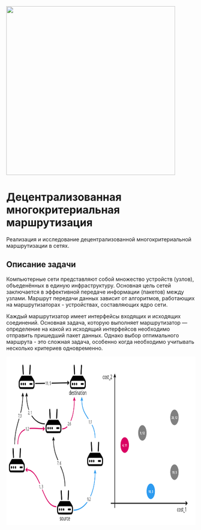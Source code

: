 <img src='./report/images/diploma_icon.bmp' height=450px width=450px>

# Децентрализованная многокритериальная маршрутизация

Реализация и исследование децентрализованной многокритериальной маршрутизации в сетях.

## Описание задачи 

Компьютерные сети представляют собой множество устройств (узлов), объеденённых в единую  инфраструктуру. Основная цель сетей заключается в  эффективной передаче информации (пакетов) между узлами. Маршрут передачи данных зависит от алгоритмов, работающих на маршрутизаторах - устройствах, составляющих ядро сети. 

Каждый маршрутизатор имеет интерфейсы входящих и исходящих соединений. Основная задача, которую выполняет маршрутизатор — определение на какой из исходящий интерфейсов необходимо отправить пришедший пакет данных. Однако выбор оптимального маршрута - это сложная задача, особенно когда необходимо учитывать несколько критериев одновременно.

<img src='./report/images/task_preview.png' height=450px width=900px>

